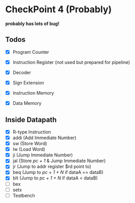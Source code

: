 # CheckPoint 4 (Probably)

**probably has lots of bug!**

## Todos

- [x] Program Counter

- [x] Instruction Register (not used but prepared for pipeline)

- [x] Decoder

- [x] Sign Extension

- [x] Instruction Memory

- [x] Data Memory

## Inside Datapath

- [x] R-type Instruction
- [x] addi (Add Immediate Number)
- [x] sw (Store Word)
- [x] lw (Load Word)
- [x] ji (Jump Immediate Number) 
- [x] jal (Store *pc + 1* &  Jump Immediate Number)
- [x] jr (Jump to addr register $rd point to)
- [x] beq (Jump to *pc + 1 + N* if dataA == dataB)
- [x] blt (Jump to *pc + 1 + N* if dataA < dataB)
- [ ] bex
- [ ] setx
- [ ] Testbench

